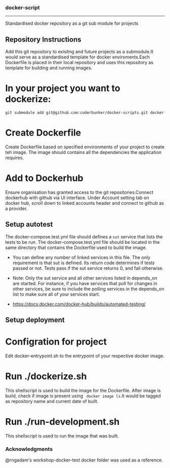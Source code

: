 ### docker-script
---
Standardised docker repository as a git sub module for projects

## Repository Instructions 
Add this git repository to exisitng and future projects as a submodule.It would serve as a standardised template for docker enviroments.Each Dockerfile is placed in their local repository and uses this repository as template for building and running images.

# In your project you want to dockerize:

```
git submodule add git@github.com:coderbunker/docker-scripts.git docker
```

# Create Dockerfile
Create Dockerfile based on specified environments of your project to create teh image. The image should contains all the dependencies the application requires.
 


# Add to Dockerhub
Ensure organisation has granted access to the git repositories.Connect dockerhub with github via UI interface. Under Account setting tab on docker hub, scroll down to linked accounts header and connect to github as a provider.


## Setup autotest
The docker-compose.test.yml file should defines a ` sut ` service that lists the tests to be run. The docker-compose.test.yml file should be located in the same directory that contains the Dockerfile used to build the image.
 
 * You can define any number of linked services in this file. The only requirement is that sut is defined. Its return code determines if tests passed or not. Tests pass if the sut service returns 0, and fail otherwise.

* Note: Only the sut service and all other services listed in depends_on are started. For instance, if you have services that poll for changes in other services, be sure to include the polling services in the depends_on list to make sure all of your services start.
* https://docs.docker.com/docker-hub/builds/automated-testing/

## Setup deployment

# Configration for project 

Edit docker-entrypoint.sh to the entrypoint of your respective docker image.


# Run ./dockerize.sh
This shellscript is used to build the image for the Dockerfile. After image is build, check if image is present using 
` docker image ls`.It would be tagged as repository name and current date of built.


# Run ./run-development.sh
This shellscript is used to run the image that was built.



### Acknowledgments
@rngadam's workshop-docker-test docker folder was used as a reference.
